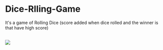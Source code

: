 # Dice-Rlling-Game
It's a game of Rolling Dice (score added when dice rolled and the winner is that have high score)

<br>
<img src="https://github.com/kuldeep123kd/Pig-Game/blob/master/Untitled.png" />
</br>
